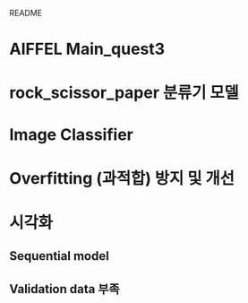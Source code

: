 README
# AIFFEL Main_quest3
# rock_scissor_paper 분류기 모델
# Image Classifier
# Overfitting (과적합) 방지 및 개선
# 시각화

## Sequential model
## Validation data 부족
